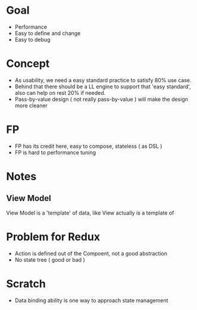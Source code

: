 # Goal
* Performance
* Easy to define and change
* Easy to debug

# Concept
* As usability, we need a easy standard practice to satisfy 80% use case.
* Behind that there should be a LL engine to support that 'easy standard', also can help on rest 20% if needed.
* Pass-by-value design ( not really pass-by-value ) will make the design more cleaner

# FP
* FP has its credit here, easy to compose, stateless ( as DSL )
* FP is hard to performance tuning

# Notes
## View Model
View Model is a 'template' of data, like View actually is a template of

# Problem for Redux
* Action is defined out of the Compoent, not a good abstraction
* No state tree ( good or bad )

# Scratch
* Data binding ability is one way to approach state management

